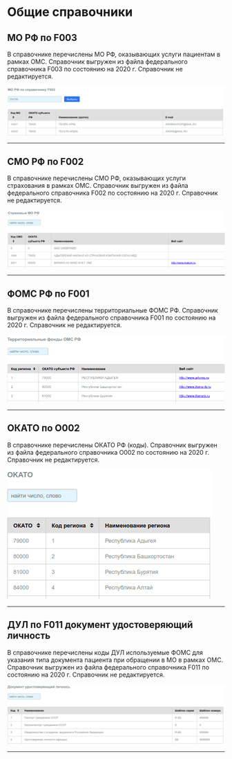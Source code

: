 # Общие справочники

## МО РФ по F003

В справочнике перечислены МО РФ, оказывающих услуги пациентам в рамках ОМС. Справочник
выгружен из файла федерального справочника F003 по состоянию на 2020 г. Справочник не
редактируется.

!["МО РФ"](./images/mo_rf.png)

---

## СМО РФ по F002

В справочнике перечислены СМО РФ, оказывающих услуги страхования в рамках ОМС. Справочник
выгружен из файла федерального справочника F002 по состоянию на 2020 г. Справочник не
редактируется.

!["СМО РФ"](./images/smo_rf.png)

---

## ФОМС РФ по F001

В справочнике перечислены территориальные ФОМС РФ. Справочник выгружен из файла
федерального справочника F001 по состоянию на 2020 г. Справочник не редактируется.

!["ФОМС РФ"](./images/foms.png)

---

## ОКАТО по О002

В справочнике перечислены ОКАТО РФ (коды). Справочник выгружен из файла федерального
справочника О002 по состоянию на 2020 г. Справочник не редактируется.

!["ОКАТО РФ"](./images/okato.png)

---

## ДУЛ по F011 документ удостоверяющий личность

В справочнике перечислены коды ДУЛ используемые ФОМС для указания типа документа пациента
при обращении в МО в рамках ОМС. Справочник выгружен из файла федерального справочника
F011 по состоянию на 2020 г. Справочник не редактируется.

!["ДУЛ"](./images/dul.png)

---